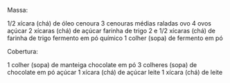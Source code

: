 Massa:

1/2 xícara (chá) de óleo
cenoura
3 cenouras médias raladas
ovo
4 ovos
açúcar
2 xícaras (chá) de açúcar
farinha de trigo
2 e 1/2 xícaras (chá) de farinha de trigo
fermento em pó químico
1 colher (sopa) de fermento em pó


Cobertura:

1 colher (sopa) de manteiga
chocolate em pó
3 colheres (sopa) de chocolate em pó
açúcar
1 xícara (chá) de açúcar
leite
1 xícara (chá) de leite